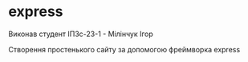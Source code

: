 # express

Виконав студент ІПЗс-23-1 - Мілінчук Ігор

Створення простенького сайту за допомогою фреймворка express
